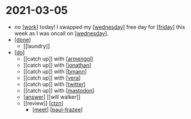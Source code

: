 # 2021-03-05

- no [[work]] today! I swapped my [[wednesday]] free day for [[friday]] this week as I was oncall on [[wednesday]].
- [[done]]
  - [[laundry]]
- [[do]]
  - [[catch up]] with [[armengol]]
  - [[catch up]] with [[jonathan]]
  - [[catch up]] with [[bmann]]
  - [[catch up]] with [[vera]]
  - [[catch up]] with [[twitter]]
  - [[catch up]] with [[mastodon]]
  - [[answer]] [[will walker]]
  - [[review]] [[ctzn]]
    - [[meet]] [[paul-frazee]]

[//begin]: # "Autogenerated link references for markdown compatibility"
[work]: ../work "Work"
[wednesday]: ../wednesday "Wednesday"
[friday]: ../friday "Friday"
[done]: ../done "DONE"
[do]: ../do "Do"
[armengol]: ../armengol "Armengol"
[jonathan]: ../jonathan "Jonathan"
[bmann]: ../bmann "Bmann"
[vera]: ../vera "Vera"
[twitter]: ../twitter "Twitter"
[mastodon]: ../mastodon "Mastodon"
[answer]: ../answer "Answer"
[ctzn]: ../ctzn "Ctzn"
[meet]: ../meet "Meet"
[paul-frazee]: ../paul-frazee "Paul Frazee"
[//end]: # "Autogenerated link references"
